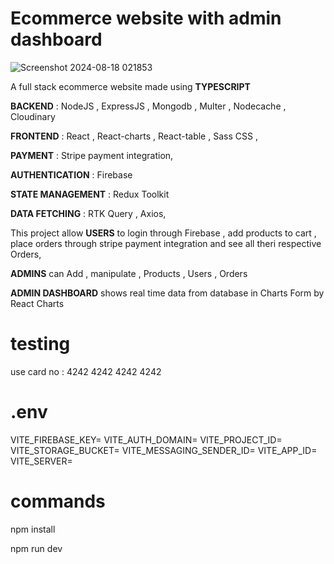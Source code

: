 # Ecommerce website with admin dashboard


![Screenshot 2024-08-18 021853](https://github.com/user-attachments/assets/3510b143-1e02-4c6b-aed3-cd5c163a56ed)


A full stack ecommerce website  made using **TYPESCRIPT**

**BACKEND**  :  NodeJS ,  ExpressJS ,   Mongodb , Multer  , Nodecache  , Cloudinary

**FRONTEND** :  React , React-charts , React-table ,  Sass CSS , 

**PAYMENT** : Stripe payment integration,

**AUTHENTICATION** : Firebase

**STATE MANAGEMENT** : Redux Toolkit

**DATA FETCHING** : RTK Query , Axios,


This project allow **USERS** to login through Firebase   , add products to cart , place orders through stripe payment integration and see all theri respective Orders,

**ADMINS** can Add  , manipulate  , Products , Users , Orders

**ADMIN DASHBOARD** shows real time data from database in Charts Form by React Charts

# testing
use card no : 4242 4242 4242 4242

# .env
VITE_FIREBASE_KEY=
VITE_AUTH_DOMAIN=
VITE_PROJECT_ID=
VITE_STORAGE_BUCKET=
VITE_MESSAGING_SENDER_ID=
VITE_APP_ID=
VITE_SERVER=

# commands
npm install

npm run dev



